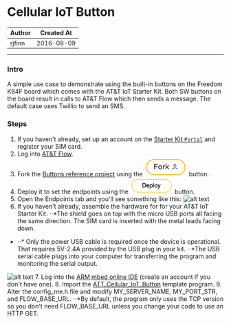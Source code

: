 
# Cellular IoT Button

|   Author   | Created At  |
| ---------- | ----------- |
| rjfinn     | 2016-08-09  |

------

### Intro

A simple use case to demonstrate using the built-in buttons on the Freedom K64F board which comes with the AT&T IoT Starter Kit.  Both SW buttons on the board result in calls to AT&T Flow which then sends a message.  The default case uses Twillio to send an SMS.

### Steps

1. If you haven't already, set up an account on the [Starter Kit `Portal`](https://starterkit.att.com/app) and register your SIM card.
2. Log into [AT&T Flow](https://flow.att.io/).
3. Fork the [Buttons reference project](https://flow.att.io/starter-kit-core/starter-kit-buttons/home) using the ![alt text](../images/Fork.jpg "Fork") button.
4. Deploy it to set the endpoints using the ![alt text](../images/Deploy.jpg "Deploy") button.
5. Open the Endpoints tab and you'll see something like this:
![alt text](../images/ButtonsFlow.jpg "Buttons Flow")
6. If you haven't already, assemble the hardware for for your AT&T IoT Starter Kit.
 ⋅⋅*The shield goes on top with the micro USB ports all facing the same direction.  The SIM card is inserted with the metal leads facing down.
- ⋅⋅*
Only the power USB cable is required once the device is operational.  That requires 5V-2.4A provided by the USB plug in your kit.
 ⋅⋅*The USB serial cable plugs into your computer for transferring the program and monitoring the serial output.

![alt text](../images/KitCables.jpg "Kit Cables")
7. Log into the [ARM mbed online IDE](https://developer.mbed.org/compiler/) (create an account if you don't have one).
8. Import the [ATT_Cellular_IoT_Button](https://developer.mbed.org/users/rfinn/code/ATT_Cellular_IOT_Button/) template program.
9. Alter the config_me.h file and modify MY_SERVER_NAME, MY_PORT_STR, and FLOW_BASE_URL.
⋅⋅*By default, the program only uses the TCP version so you don't need FLOW_BASE_URL unless you change your code to use an HTTP GET.
